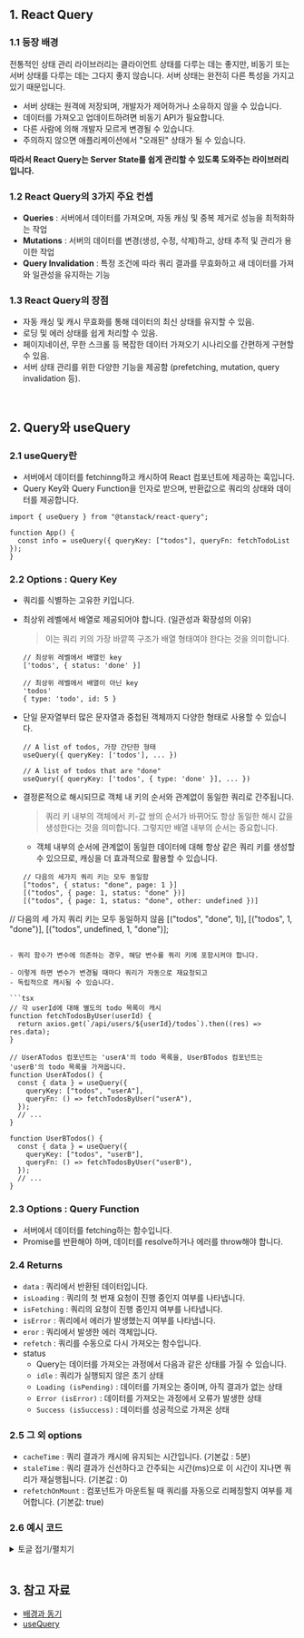 ## 1. React Query

### 1.1 등장 배경

전통적인 상태 관리 라이브러리는 클라이언트 상태를 다루는 데는 좋지만, 비동기 또는 서버 상태를 다루는 데는 그다지 좋지 않습니다. 서버 상태는 완전히 다른 특성을 가지고 있기 때문입니다.

- 서버 상태는 원격에 저장되며, 개발자가 제어하거나 소유하지 않을 수 있습니다.
- 데이터를 가져오고 업데이트하려면 비동기 API가 필요합니다.
- 다른 사람에 의해 개발자 모르게 변경될 수 있습니다.
- 주의하지 않으면 애플리케이션에서 "오래된" 상태가 될 수 있습니다.

**따라서 React Query는 Server State를 쉽게 관리할 수 있도록 도와주는 라이브러리입니다.**

### 1.2 React Query의 3가지 주요 컨셉

- **Queries** : 서버에서 데이터를 가져오며, 자동 캐싱 및 중복 제거로 성능을 최적화하는 작업
- **Mutations** : 서버의 데이터를 변경(생성, 수정, 삭제)하고, 상태 추적 및 관리가 용이한 작업
- **Query Invalidation** : 특정 조건에 따라 쿼리 결과를 무효화하고 새 데이터를 가져와 일관성을 유지하는 기능

### 1.3 React Query의 장점

- 자동 캐싱 및 캐시 무효화를 통해 데이터의 최신 상태를 유지할 수 있음.
- 로딩 및 에러 상태를 쉽게 처리할 수 있음.
- 페이지네이션, 무한 스크롤 등 복잡한 데이터 가져오기 시나리오를 간편하게 구현할 수 있음.
- 서버 상태 관리를 위한 다양한 기능을 제공함 (prefetching, mutation, query invalidation 등).

<br/>

## 2. Query와 useQuery

### 2.1 useQuery란

- 서버에서 데이터를 fetchinng하고 캐시하여 React 컴포넌트에 제공하는 훅입니다.
- Query Key와 Query Function을 인자로 받으며, 반환값으로 쿼리의 상태와 데이터를 제공합니다.

```tsx
import { useQuery } from "@tanstack/react-query";

function App() {
  const info = useQuery({ queryKey: ["todos"], queryFn: fetchTodoList });
}
```

### 2.2 Options : Query Key

- 쿼리를 식별하는 고유한 키입니다.
- 최상위 레벨에서 배열로 제공되어야 합니다. (일관성과 확장성의 이유)

  > 이는 쿼리 키의 가장 바깥쪽 구조가 배열 형태여야 한다는 것을 의미합니다.

  ```tsx
  // 최상위 레벨에서 배열인 key
  ['todos', { status: 'done' }]

  // 최상위 레벨에서 배열이 아닌 key
  'todos'
  { type: 'todo', id: 5 }
  ```

- 단일 문자열부터 많은 문자열과 중첩된 객체까지 다양한 형태로 사용할 수 있습니다.

  ```tsx
  // A list of todos, 가장 간단한 형태
  useQuery({ queryKey: ['todos'], ... })

  // A list of todos that are "done"
  useQuery({ queryKey: ['todos', { type: 'done' }], ... })
  ```

- 결정론적으로 해시되므로 객체 내 키의 순서와 관계없이 동일한 쿼리로 간주됩니다.

  > 쿼리 키 내부의 객체에서 키-값 쌍의 순서가 바뀌어도 항상 동일한 해시 값을 생성한다는 것을 의미합니다. 그렇지만 배열 내부의 순서는 중요합니다.

  - 객체 내부의 순서에 관계없이 동일한 데이터에 대해 항상 같은 쿼리 키를 생성할 수 있으므로, 캐싱을 더 효과적으로 활용할 수 있습니다.

  ```tsx
  // 다음의 세가지 쿼리 키는 모두 동일함
  ["todos", { status: "done", page: 1 }]
  [("todos", { page: 1, status: "done" })]
  [("todos", { page: 1, status: "done", other: undefined })]
  
 // 다음의 세 가지 쿼리 키는 모두 동일하지 않음
  [("todos", "done", 1)],
  [("todos", 1, "done")],
  [("todos", undefined, 1, "done")];
  ```

- 쿼리 함수가 변수에 의존하는 경우, 해당 변수를 쿼리 키에 포함시켜야 합니다.

  - 이렇게 하면 변수가 변경될 때마다 쿼리가 자동으로 재요청되고
  - 독립적으로 캐시될 수 있습니다.

  ```tsx
  // 각 userId에 대해 별도의 todo 목록이 캐시
  function fetchTodosByUser(userId) {
    return axios.get(`/api/users/${userId}/todos`).then((res) => res.data);
  }

  // UserATodos 컴포넌트는 'userA'의 todo 목록을, UserBTodos 컴포넌트는 'userB'의 todo 목록을 가져옵니다.
  function UserATodos() {
    const { data } = useQuery({
      queryKey: ["todos", "userA"],
      queryFn: () => fetchTodosByUser("userA"),
    });
    // ...
  }

  function UserBTodos() {
    const { data } = useQuery({
      queryKey: ["todos", "userB"],
      queryFn: () => fetchTodosByUser("userB"),
    });
    // ...
  }
  ```

### 2.3 Options : Query Function

- 서버에서 데이터를 fetching하는 함수입니다.
- Promise를 반환해야 하며, 데이터를 resolve하거나 에러를 throw해야 합니다.

### 2.4 Returns

- `data` : 쿼리에서 반환된 데이터입니다.
- `isLoading` : 쿼리의 첫 번재 요청이 진행 중인지 여부를 나타냅니다.
- `isFetching` : 쿼리의 요청이 진행 중인지 여부를 나타냅니다.
- `isError` : 쿼리에서 에러가 발생했는지 여부를 나타냅니다.
- `eror` : 쿼리에서 발생한 에러 객체입니다.
- `refetch` : 쿼리를 수동으로 다시 가져오는 함수입니다.
- status
  - Query는 데이터를 가져오는 과정에서 다음과 같은 상태를 가질 수 있습니다.
  - `idle` : 쿼리가 실행되지 않은 초기 상태
  - `Loading (isPending)` : 데이터를 가져오는 중이며, 아직 결과가 없는 상태
  - `Error (isError)` : 데이터를 가져오는 과정에서 오류가 발생한 상태
  - `Success (isSuccess)` : 데이터를 성공적으로 가져온 상태

### 2.5 그 외 options

- `cacheTime` : 쿼리 결과가 캐시에 유지되는 시간입니다. (기본값 : 5분)
- `staleTime` : 쿼리 결과가 신선하다고 간주되는 시간(ms)으로 이 시간이 지나면 쿼리가 재실행됩니다. (기본값 : 0)
- `refetchOnMount` : 컴포넌트가 마운트될 때 쿼리를 자동으로 리페칭할지 여부를 제어합니다. (기본값: true)

### 2.6 예시 코드

<details>
<summary>토글 접기/펼치기</summary>
<div markdown="1">

```tsx
import { useQuery } from "react-query";
import axios from "axios";

function App() {
  const { data, isLoading, isFetching, isError, error, refetch, status } = useQuery(
    ["todos", { page: 1 }], // queryKey
    async ({ queryKey }) => {
      const [_, { page }] = queryKey;
      const response = await axios.get(`https://jsonplaceholder.typicode.com/todos?_page=${page}`);
      return response.data;
    }, // queryFn
    {
      cacheTime: 60 * 1000, // 1분
      staleTime: 30 * 1000, // 30초
      refetchOnMount: false,
    }
  );

  if (isLoading) {
    return <div>Loading...</div>;
  }

  if (isError) {
    return <div>Error: {error.message}</div>;
  }

  return (
    <div>
      <h1>Todos</h1>
      <button onClick={() => refetch()}>Refetch</button>
      <div>Status: {status}</div>
      <div>Is Fetching: {isFetching ? "Yes" : "No"}</div>
      <ul>
        {data.map((todo) => (
          <li key={todo.id}>{todo.title}</li>
        ))}
      </ul>
    </div>
  );
}

export default App;
```

</div>
</details>

<br/>

## 3. 참고 자료

- [배경과 동기](https://tanstack.com/query/latest/docs/framework/react/overview)
- [useQuery](https://tanstack.com/query/latest/docs/framework/react/reference/useQuery)
